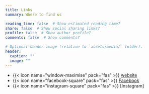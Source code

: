 ```yaml
---
title: Links
summary: Where to find us

reading_time: false  # Show estimated reading time?
share: false  # Show social sharing links?
profile: false  # Show author profile?
comments: false  # Show comments?

# Optional header image (relative to `assets/media/` folder).
header:
  caption: ""
  image: ""
---
```


- {{< icon name="window-maximise" pack="fas" >}} [website](http://www.therapynottingha.co.uk)
- {{< icon name="facebook-square" pack="fas" >}} [Facebook](https://facebook.com/therapynotts)
- {{< icon name="instagram-square" pack="fas" >}} [Instagram]  